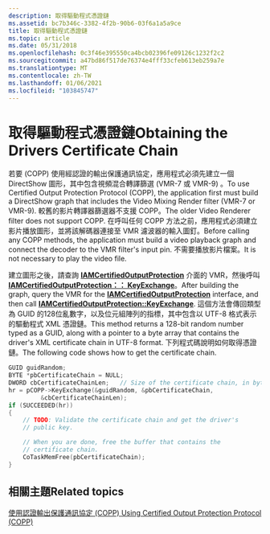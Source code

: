 ```yaml
---
description: 取得驅動程式憑證鏈
ms.assetid: bc7b346c-3382-4f2b-90b6-03f6a1a5a9ce
title: 取得驅動程式憑證鏈
ms.topic: article
ms.date: 05/31/2018
ms.openlocfilehash: 0c3f46e395550ca4bcb02396fe09126c1232f2c2
ms.sourcegitcommit: a47bd86f517de76374e4fff33cfeb613eb259a7e
ms.translationtype: MT
ms.contentlocale: zh-TW
ms.lasthandoff: 01/06/2021
ms.locfileid: "103845747"
---
```

# <a name="obtaining-the-drivers-certificate-chain"></a><span data-ttu-id="753fd-103">取得驅動程式憑證鏈</span><span class="sxs-lookup"><span data-stu-id="753fd-103">Obtaining the Drivers Certificate Chain</span></span>

<span data-ttu-id="753fd-104">若要 (COPP) 使用經認證的輸出保護通訊協定，應用程式必須先建立一個 DirectShow 圖形，其中包含視頻混合轉譯篩選 (VMR-7 或 VMR-9) 。</span><span class="sxs-lookup"><span data-stu-id="753fd-104">To use Certified Output Protection Protocol (COPP), the application first must build a DirectShow graph that includes the Video Mixing Render filter (VMR-7 or VMR-9).</span></span> <span data-ttu-id="753fd-105">較舊的影片轉譯器篩選器不支援 COPP。</span><span class="sxs-lookup"><span data-stu-id="753fd-105">The older Video Renderer filter does not support COPP.</span></span> <span data-ttu-id="753fd-106">在呼叫任何 COPP 方法之前，應用程式必須建立影片播放圖形，並將該解碼器連接至 VMR 濾波器的輸入圖釘。</span><span class="sxs-lookup"><span data-stu-id="753fd-106">Before calling any COPP methods, the application must build a video playback graph and connect the decoder to the VMR filter's input pin.</span></span> <span data-ttu-id="753fd-107">不需要播放影片檔案。</span><span class="sxs-lookup"><span data-stu-id="753fd-107">It is not necessary to play the video file.</span></span>

<span data-ttu-id="753fd-108">建立圖形之後，請查詢 [**IAMCertifiedOutputProtection**](/windows/desktop/api/Strmif/nn-strmif-iamcertifiedoutputprotection) 介面的 VMR，然後呼叫 [**IAMCertifiedOutputProtection：： KeyExchange**](/windows/desktop/api/Strmif/nf-strmif-iamcertifiedoutputprotection-keyexchange)。</span><span class="sxs-lookup"><span data-stu-id="753fd-108">After building the graph, query the VMR for the [**IAMCertifiedOutputProtection**](/windows/desktop/api/Strmif/nn-strmif-iamcertifiedoutputprotection) interface, and then call [**IAMCertifiedOutputProtection::KeyExchange**](/windows/desktop/api/Strmif/nf-strmif-iamcertifiedoutputprotection-keyexchange).</span></span> <span data-ttu-id="753fd-109">這個方法會傳回類型為 GUID 的128位亂數字，以及位元組陣列的指標，其中包含以 UTF-8 格式表示的驅動程式 XML 憑證鏈。</span><span class="sxs-lookup"><span data-stu-id="753fd-109">This method returns a 128-bit random number typed as a GUID, along with a pointer to a byte array that contains the driver's XML certificate chain in UTF-8 format.</span></span> <span data-ttu-id="753fd-110">下列程式碼說明如何取得憑證鏈。</span><span class="sxs-lookup"><span data-stu-id="753fd-110">The following code shows how to get the certificate chain.</span></span>


```C++
GUID guidRandom;
BYTE *pbCertificateChain = NULL;
DWORD cbCertificateChainLen;   // Size of the certificate chain, in bytes.
hr = pCOPP->KeyExchange(&guidRandom, &pbCertificateChain,
         &cbCertificateChainLen);
if (SUCCEEDED(hr))
{
    // TODO: Validate the certificate chain and get the driver's
    // public key. 

    // When you are done, free the buffer that contains the 
    // certificate chain.
    CoTaskMemFree(pbCertificateChain);
}
```



## <a name="related-topics"></a><span data-ttu-id="753fd-111">相關主題</span><span class="sxs-lookup"><span data-stu-id="753fd-111">Related topics</span></span>

<dl> <dt>

[<span data-ttu-id="753fd-112">使用認證輸出保護通訊協定 (COPP) </span><span class="sxs-lookup"><span data-stu-id="753fd-112">Using Certified Output Protection Protocol (COPP)</span></span>](using-certified-output-protection-protocol--copp.md)
</dt> </dl>

 

 



